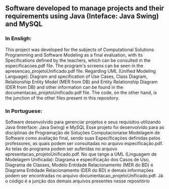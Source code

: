 ## Software developed to manage projects and their requirements using Java (Inteface: Java Swing) and MySQL


### In Ensligh:

This project was developed for the subjects of Computational Solutions Programming and Software Modeling as a final evaluation, with its Specifications defined by the teachers, which can be consulted in the especificacoes.pdf file. The program's screens can be seen in the apresencao_projetoUnificado.pdf file. Regarding UML (Unified Modeling Language): Diagram and specification of Use Cases, Class Diagram, Relationship Entity Model (MER from DB) and Entity Relationship Diagram (DER from DB) and other information can be found in the documentacao_projetoUnificado.pdf file. The code, on the other hand, is the junction of the other files present in this repository.


### In Portuguese:

Software desenvolvido para gerenciar projetos e seus requisitos utilizando Java (Interface: Java Swing) e MySQL
Esse projeto foi desenvolvido para as disciplinas de Programação de Soluções Computacionaise Modelagem de Software como avaliação final, sendo suas Especificações definidas pelos professores, as quais podem ser consultadas no arquivo especificação.pdf. As telas do programa podem ser auferidas no arquivo apresentacao_projetoUnificado.pdf. No que tange a UML (Linguagem de Modelagem Unificada):  Diagrama e especificação dos Casos de Uso, Diagrama de Classes, Modelo Entidade Relacionamento (MER do BD) e Diagrama Entidade Relacionamento (DER do BD) e demais informações podem ser encontradas no arquivo documentacao_projetoUnificado.pdf. Já o código é a junção dos demais arquivos presentes nesse repositório

